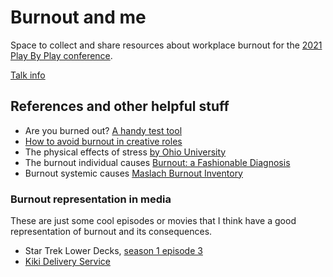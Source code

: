 # Burnout and me
Space to collect and share resources about workplace burnout for the [2021 Play By Play conference](https://playbyplay.co.nz/play-by-play-2021/).

[Talk info](https://playbyplay.co.nz/speakers/gabriela-roque-lopez-2021/)

## References and other helpful stuff
* Are you burned out? [A handy test tool](https://www.mindtools.com/pages/article/newTCS_08.htm)
* [How to avoid burnout in creative roles](https://www.glossrecruitment.com/how-to-avoid-burnout-in-creative-roles/)
* The physical effects of stress [by Ohio University](https://onlinemasters.ohio.edu/blog/the-physical-effects-of-stress/)
* The burnout individual causes [Burnout: a Fashionable Diagnosis](https://www.ncbi.nlm.nih.gov/pmc/articles/PMC3230825/)
* Burnout systemic causes [Maslach Burnout Inventory](https://www.mindgarden.com/117-maslach-burnout-inventory-mbi)

### Burnout representation in media

These are just some cool episodes or movies that I think have a good representation of burnout and its consequences.

* Star Trek Lower Decks, [season 1 episode 3](https://www.imdb.com/title/tt9207520/?ref_=ttep_ep3)
* [Kiki Delivery Service](https://www.imdb.com/title/tt0097814/?ref_=nv_sr_srsg_0)
